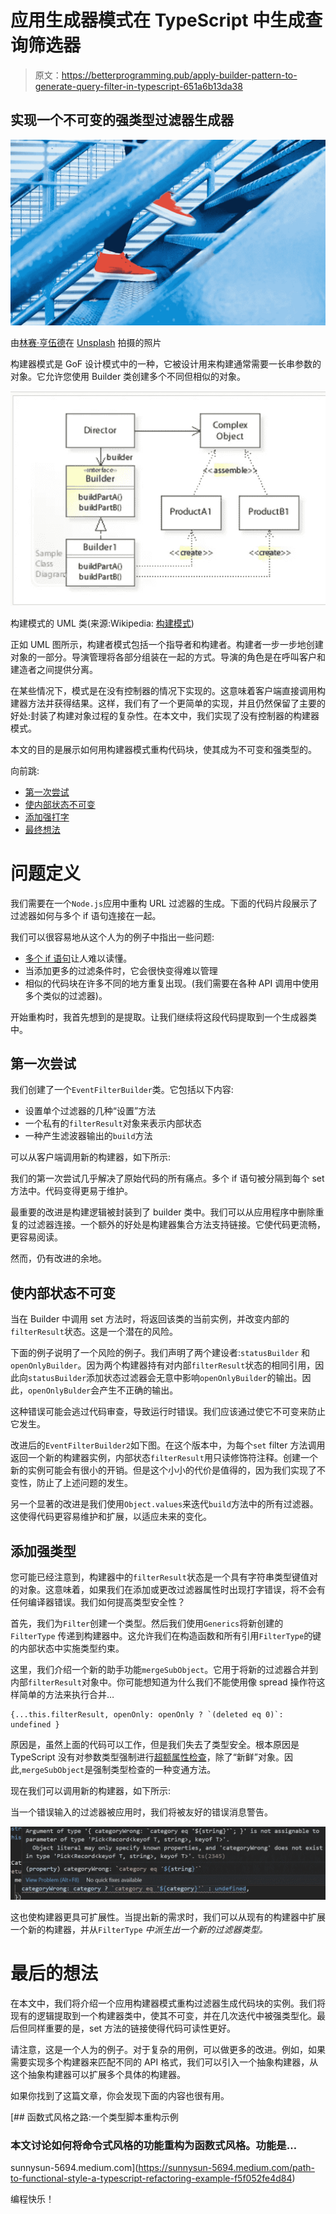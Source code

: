 # 应用生成器模式在 TypeScript 中生成查询筛选器

> 原文：<https://betterprogramming.pub/apply-builder-pattern-to-generate-query-filter-in-typescript-651a6b13da38>

## 实现一个不可变的强类型过滤器生成器

![](img/86025b758d7a2b22d65c07a9a7003180.png)

由[林赛·亨伍德](https://unsplash.com/@lindsayhenwood?utm_source=unsplash&utm_medium=referral&utm_content=creditCopyText)在 [Unsplash](https://unsplash.com/s/photos/step?utm_source=unsplash&utm_medium=referral&utm_content=creditCopyText) 拍摄的照片

构建器模式是 GoF 设计模式中的一种，它被设计用来构建通常需要一长串参数的对象。它允许您使用 Builder 类创建多个不同但相似的对象。

![](img/5ba49972ab7d0377228bc838c93f1334.png)

构建模式的 UML 类(来源:Wikipedia: [构建模式](https://en.wikipedia.org/wiki/Builder_pattern))

正如 UML 图所示，构建者模式包括一个指导者和构建者。构建者一步一步地创建对象的一部分。导演管理将各部分组装在一起的方式。导演的角色是在呼叫客户和建造者之间提供分离。

在某些情况下，模式是在没有控制器的情况下实现的。这意味着客户端直接调用构建器方法并获得结果。这样，我们有了一个更简单的实现，并且仍然保留了主要的好处:封装了构建对象过程的复杂性。在本文中，我们实现了没有控制器的构建器模式。

本文的目的是展示如何用构建器模式重构代码块，使其成为不可变和强类型的。

向前跳:

*   [第一次尝试](#0c3c)
*   [使内部状态不可变](#7a86)
*   [添加强打字](#4cce)
*   [最终想法](#82cb)

# 问题定义

我们需要在一个`Node.js`应用中重构 URL 过滤器的生成。下面的代码片段展示了过滤器如何与多个 if 语句连接在一起。

我们可以很容易地从这个人为的例子中指出一些问题:

*   [多个 if 语句](https://medium.com/p/89937c0f9a99)让人难以读懂。
*   当添加更多的过滤条件时，它会很快变得难以管理
*   相似的代码块在许多不同的地方重复出现。(我们需要在各种 API 调用中使用多个类似的过滤器)。

开始重构时，我首先想到的是提取。让我们继续将这段代码提取到一个生成器类中。

## 第一次尝试

我们创建了一个`EventFilterBuilder`类。它包括以下内容:

*   设置单个过滤器的几种“设置”方法
*   一个私有的`filterResult`对象来表示内部状态
*   一种产生滤波器输出的`build`方法

可以从客户端调用新的构建器，如下所示:

我们的第一次尝试几乎解决了原始代码的所有痛点。多个 if 语句被分隔到每个 set 方法中。代码变得更易于维护。

最重要的改进是构建逻辑被封装到了 builder 类中。我们可以从应用程序中删除重复的过滤器连接。一个额外的好处是构建器集合方法支持链接。它使代码更流畅，更容易阅读。

然而，仍有改进的余地。

## 使内部状态不可变

当在 Builder 中调用 set 方法时，将返回该类的当前实例，并改变内部的`filterResult`状态。这是一个潜在的风险。

下面的例子说明了一个风险的例子。我们声明了两个建设者:`statusBuilder` 和`openOnlyBuilder`。因为两个构建器持有对内部`filterResult`状态的相同引用，因此向`statusBuilder`添加状态过滤器会无意中影响`openOnlyBuilder`的输出。因此，`openOnlyBulder`会产生不正确的输出。

这种错误可能会逃过代码审查，导致运行时错误。我们应该通过使它不可变来防止它发生。

改进后的`EventFilterBuilder2`如下图。在这个版本中，为每个`set` filter 方法调用返回一个新的构建器实例，内部状态`filterResult`用只读修饰符注释。创建一个新的实例可能会有很小的开销。但是这个小小的代价是值得的，因为我们实现了不变性，防止了上述问题的发生。

另一个显著的改进是我们使用`Object.values`来迭代`build`方法中的所有过滤器。这使得代码更容易维护和扩展，以适应未来的变化。

## 添加强类型

您可能已经注意到，构建器中的`filterResult`状态是一个具有字符串类型键值对的对象。这意味着，如果我们在添加或更改过滤器属性时出现打字错误，将不会有任何编译器错误。我们如何提高类型安全性？

首先，我们为`Filter`创建一个类型。然后我们使用`Generics`将新创建的`FilterType` 传递到构建器中。这允许我们在构造函数和所有引用`FilterType`的键的内部状态中实施类型约束。

这里，我们介绍一个新的助手功能`mergeSubObject`。它用于将新的过滤器合并到内部`filterResult`对象中。你可能想知道为什么我们不能使用像 spread 操作符这样简单的方法来执行合并…

```
{...this.filterResult, openOnly: openOnly ? `(deleted eq 0)`: undefined }
```

原因是，虽然上面的代码可以工作，但是我们失去了类型安全。根本原因是 TypeScript 没有对参数类型强制进行[超额属性检查](https://www.typescriptlang.org/docs/handbook/interfaces.html#excess-property-checks)，除了“新鲜”对象。因此,`mergeSubObject`是强制类型检查的一种变通方法。

现在我们可以调用新的构建器，如下所示:

当一个错误输入的过滤器被应用时，我们将被友好的错误消息警告。

![](img/4e195834e7e8e3fbea33f5abf0ad651e.png)

这也使构建器更具可扩展性。当提出新的需求时，我们可以从现有的构建器中扩展一个新的构建器，并从`FilterType` *中派生出一个新的过滤器类型。*

# 最后的想法

在本文中，我们将介绍一个应用构建器模式重构过滤器生成代码块的实例。我们将现有的逻辑提取到一个构建器类中，使其不可变，并在几次迭代中被强类型化。最后但同样重要的是，set 方法的链接使得代码可读性更好。

请注意，这是一个人为的例子。对于复杂的用例，可以做更多的改进。例如，如果需要实现多个构建器来匹配不同的 API 格式，我们可以引入一个抽象构建器，从这个抽象构建器可以扩展多个具体的构建器。

如果你找到了这篇文章，你会发现下面的内容也很有用。

[](https://sunnysun-5694.medium.com/path-to-functional-style-a-typescript-refactoring-example-f5f052fe4d84) [## 函数式风格之路:一个类型脚本重构示例

### 本文讨论如何将命令式风格的功能重构为函数式风格。功能是…

sunnysun-5694.medium.com](https://sunnysun-5694.medium.com/path-to-functional-style-a-typescript-refactoring-example-f5f052fe4d84) 

编程快乐！